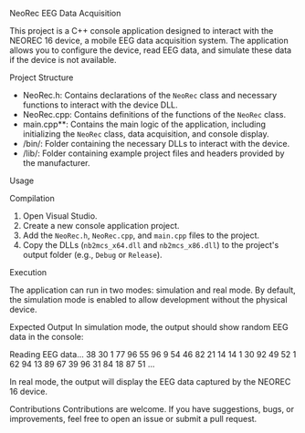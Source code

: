 NeoRec EEG Data Acquisition

This project is a C++ console application designed to interact with the NEOREC 16 device, a mobile EEG data acquisition system. The application allows you to configure the device, read EEG data, and simulate these data if the device is not available.

Project Structure

- NeoRec.h: Contains declarations of the `NeoRec` class and necessary functions to interact with the device DLL.
- NeoRec.cpp: Contains definitions of the functions of the `NeoRec` class.
- main.cpp**: Contains the main logic of the application, including initializing the `NeoRec` class, data acquisition, and console display.
- /bin/: Folder containing the necessary DLLs to interact with the device.
- /lib/: Folder containing example project files and headers provided by the manufacturer.

Usage

Compilation

1. Open Visual Studio.
2. Create a new console application project.
3. Add the `NeoRec.h`, `NeoRec.cpp`, and `main.cpp` files to the project.
4. Copy the DLLs (`nb2mcs_x64.dll` and `nb2mcs_x86.dll`) to the project's output folder (e.g., `Debug` or `Release`).

Execution

The application can run in two modes: simulation and real mode. By default, the simulation mode is enabled to allow development without the physical device.


Expected Output
In simulation mode, the output should show random EEG data in the console:

Reading EEG data...
38 30 1 77 96 55 96 9 54 46 82 21 14 14 1 30
92 49 52 1 62 94 13 89 67 39 96 31 84 18 87 51
...

In real mode, the output will display the EEG data captured by the NEOREC 16 device.

Contributions
Contributions are welcome. If you have suggestions, bugs, or improvements, feel free to open an issue or submit a pull request.
